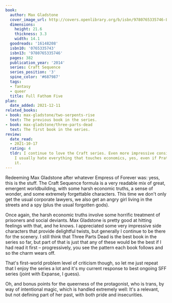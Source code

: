 ```yaml
---
book:
  author: Max Gladstone
  cover_image_url: http://covers.openlibrary.org/b/isbn/9780765335746-L.jpg
  dimensions:
    height: 21.6
    thickness: 3.3
    width: 14.1
  goodreads: '16148208'
  isbn10: '0765335743'
  isbn13: '9780765335746'
  pages: 382
  publication_year: '2014'
  series: Craft Sequence
  series_position: '3'
  spine_color: '#687987'
  tags:
  - fantasy
  - queer
  title: Full Fathom Five
plan:
  date_added: 2021-12-11
related_books:
- book: max-gladstone/two-serpents-rise
  text: The previous book in the series.
- book: max-gladstone/three-parts-dead
  text: The first book in the series.
review:
  date_read:
  - 2021-10-17
  rating: 4
  tldr: I continue to love the Craft series. Even more impressive considering that
    I usually hate everything that touches economics, yes, even if Pratchett writes
    it.
---
```


Redeeming Max Gladstone after whatever Empress of Forever was: yess, this is the stuff. The Craft Sequence formula is a
very readable mix of great, emergent worldbuilding, with some harsh economic truths, a sense of wonder, and some
extremely forgettable characters. This time we don't only get the usual corporate lawyers, we also get an angry girl
living in the streets and a spy (plus the usual forgotten gods).

Once again, the harsh economic truths involve some horrific treatment of prisoners and social deviants. Max Gladstone is
pretty good at hitting feelings with that, and he knows. I appreciated some very impressive side characters that provide
delightful twists, but generally I continue to be there for the scenery. I still think that Three Parts Dead is the best
book in the series so far, but part of that is just that any of these would be the best if I had read it first –
progressively, you see the pattern each book follows and so the charm wears off.

That's first-world problem level of criticism though, so let me just repeat that I enjoy the series a lot and it's my
current response to best ongoing SFF series (joint with Expanse, I guess).

Oh, and bonus points for the queerness of the protagonist, who is trans, by way of intentional magic, which is handled
extremely well: It's a relevant, but not defining part of her past, with both pride and insecurities.
